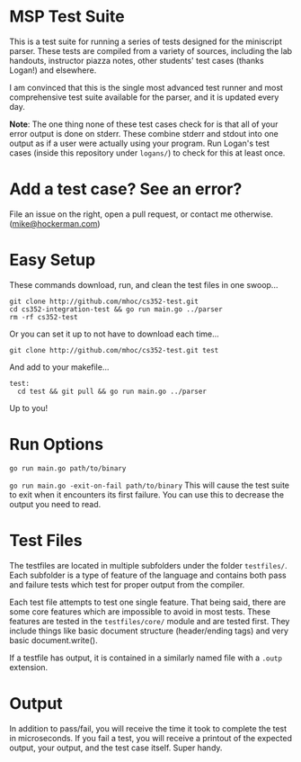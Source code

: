 
# MSP Test Suite

This is a test suite for running a series of tests designed for the miniscript
parser. These tests are compiled from a variety of sources, including the
lab handouts, instructor piazza notes, other students' test cases (thanks
Logan!) and elsewhere.

I am convinced that this is the single most advanced test runner and most
comprehensive test suite available for the parser, and it is updated every day.

**Note**: The one thing none of these test cases check for is that all of your
error output is done on stderr. These combine stderr and stdout into one
output as if a user were actually using your program. Run Logan's test cases
(inside this repository under `logans/`) to check for this at least once.

# Add a test case? See an error?

File an issue on the right, open a pull request, or contact me otherwise.
(mike@hockerman.com)

# Easy Setup

These commands download, run, and clean the test files in one swoop...

```
git clone http://github.com/mhoc/cs352-test.git
cd cs352-integration-test && go run main.go ../parser
rm -rf cs352-test
```

Or you can set it up to not have to download each time...

```
git clone http://github.com/mhoc/cs352-test.git test
```

And add to your makefile...

```
test:
  cd test && git pull && go run main.go ../parser
```

Up to you!

# Run Options

`go run main.go path/to/binary`

`go run main.go -exit-on-fail path/to/binary`
This will cause the test suite to exit when it encounters its first failure.
You can use this to decrease the output you need to read.

# Test Files

The testfiles are located in multiple subfolders under the folder `testfiles/`.
Each subfolder is a type of feature of the language and contains both pass
and failure tests which test for proper output from the compiler.

Each test file attempts to test one single feature. That being said, there are
some core features which are impossible to avoid in most tests. These features
are tested in the `testfiles/core/` module and are tested first. They include
things like basic document structure (header/ending tags) and
very basic document.write().

If a testfile has output, it is contained in a similarly named file with a
`.outp` extension.

# Output

In addition to pass/fail, you will receive the time it took to complete the
test in microseconds. If you fail a test, you will receive a printout of
the expected output, your output, and the test case itself. Super handy.
